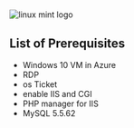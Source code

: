 # <p align="center">
<img src="https://i.imgur.com/ooUNiR0.jpg" alt="linux mint logo"/>
</p>

<h2>List of Prerequisites</h2>

- Windows 10 VM in Azure
- RDP
- os Ticket
- enable IIS and CGI
- PHP manager for IIS
-  MySQL 5.5.62
